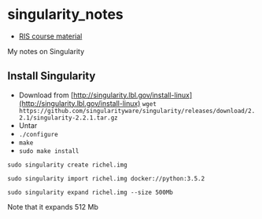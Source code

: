 # singularity_notes

 * [RIS course material](https://redmine.hpc.rug.nl/redmine/projects/peregrine/wiki/Course_material)

My notes on Singularity

## Install Singularity

 * Download from [http://singularity.lbl.gov/install-linux](http://singularity.lbl.gov/install-linux)
   `wget https://github.com/singularityware/singularity/releases/download/2.2.1/singularity-2.2.1.tar.gz`
 * Untar
 * `./configure`
 * `make`
 * `sudo make install`


```
sudo singularity create richel.img
```

```
sudo singularity import richel.img docker://python:3.5.2
```

```
sudo singularity expand richel.img --size 500Mb
```

Note that it expands 512 Mb
